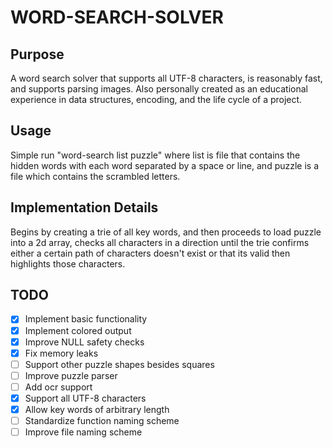 # WORD-SEARCH-SOLVER
## Purpose
A word search solver that supports all UTF-8 characters, is reasonably fast, and
supports parsing images. Also personally created as an educational experience
in data structures, encoding, and the life cycle of a project.
## Usage
Simple run "word-search list puzzle" where list is file that contains the
hidden words with each word separated by a space or line, and puzzle is a file which contains
the scrambled letters.
## Implementation Details
Begins by creating a trie of all key words, and then proceeds to load puzzle
into a 2d array, checks all characters in a direction until the trie confirms either
a certain path of characters doesn't exist or that its valid then highlights those
characters.
## TODO
- [X] Implement basic functionality
- [X] Implement colored output
- [X] Improve NULL safety checks
- [X] Fix memory leaks
- [ ] Support other puzzle shapes besides squares
- [ ] Improve puzzle parser
- [ ] Add ocr support
- [X] Support all UTF-8 characters
- [X] Allow key words of arbitrary length
- [ ] Standardize function naming scheme
- [ ] Improve file naming scheme
